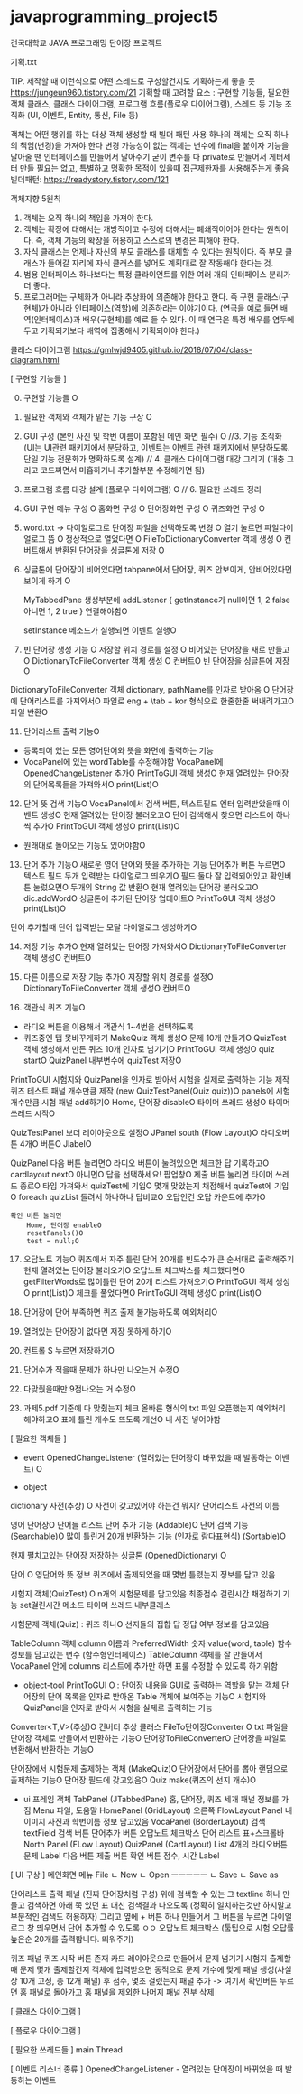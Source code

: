 # javaprogramming_project5
건국대학교 JAVA 프로그래밍 단어장 프로젝트

기획.txt

TIP. 제작할 때 이런식으로 어떤 스레드로 구성할건지도 기획하는게 좋을 듯
https://jungeun960.tistory.com/21
기획할 때 고려할 요소 : 구현할 기능들, 필요한 객체 클래스, 클래스 다이어그램, 프로그램 흐름(플로우 다이어그램), 스레드 등
기능 조직화 (UI, 이벤트, Entity, 통신, File 등)

객체는 어떤 행위를 하는 대상
객체 생성할 때 빌더 패턴 사용
하나의 객체는 오직 하나의 책임(변경)을 가져야 한다
변경 가능성이 없는 객체는 변수에 final을 붙이자
기능을 달아줄 땐 인터페이스를 만들어서 달아주기
굳이 변수를 다 private로 만들어서 게터세터 만들 필요는 없고,
특별하고 명확한 목적이 있을때 접근제한자를 사용해주는게 좋음
빌더패턴: https://readystory.tistory.com/121

객체지향 5원칙
1. 객체는 오직 하나의 책임을 가져야 한다. 
2. 객체는 확장에 대해서는 개방적이고 수정에 대해서는 폐쇄적이어야 한다는 원칙이다. 
즉, 객체 기능의 확장을 허용하고 스스로의 변경은 피해야 한다.
3. 자식 클래스는 언제나 자신의 부모 클래스를 대체할 수 있다는 원칙이다.
즉 부모 클래스가 들어갈 자리에 자식 클래스를 넣어도 계획대로 잘 작동해야 한다는 것.
4. 범용 인터페이스 하나보다는 특정 클라이언트를 위한 여러 개의 인터페이스 분리가 더 좋다.
5. 프로그래머는 구체화가 아니라 추상화에 의존해야 한다고 한다. 
즉 구현 클래스(구현체)가 아니라 인터페이스(역할)에 의존하라는 이야기이다.
(연극을 예로 들면 배역(인터페이스)과 배우(구현체)를 예로 들 수 있다. 이 때 연극은 
특정 배우를 염두에 두고 기획되기보다 배역에 집중해서 기획되어야 한다.)

클래스 다이어그램
https://gmlwjd9405.github.io/2018/07/04/class-diagram.html



[ 구현할 기능들 ]

0. 구현할 기능들 O
1. 필요한 객체와 객체가 맡는 기능 구상 O
2. GUI 구성 (본인 사진 및 학번 이름이 포함된 메인 화면 필수) O
//3. 기능 조직화 (UI는 UI관련 패키지에서 분담하고, 이벤트는 이벤트 관련 패키지에서 분담하도록.
		단일 기능 전문화가 명확하도록 설계) 
// 4. 클래스 다이어그램 대강 그리기 (대충 그리고 코드짜면서 미흡하거나 추가할부분 수정해가면 됨)
5. 프로그램 흐름 대강 설계 (플로우 다이어그램) O
// 6. 필요한 쓰레드 정리
7. GUI 구현
	메뉴 구성 O
	홈화면 구성 O
	단어장화면 구성 O
	퀴즈화면 구성 O
8. word.txt -> 다이얼로그로 단어장 파일을 선택하도록 변경 O
	열기 눌르면 파일다이얼로그 뜸 O
	정상적으로 열었다면 O
		FileToDictionaryConverter 객체 생성 O
		컨버트해서 반환된 단어장을 싱글톤에 저장 O

9. 싱글톤에 단어장이 비어있다면 tabpane에서 단어장, 퀴즈 안보이게, 안비어있다면 보이게 하기 O

	MyTabbedPane 생성부분에 addListener {
		getInstance가 null이면
			1, 2 false
		아니면
			1, 2 true
	}
	연결해야함O
	
	setInstance 메소드가 실행되면 이벤트 실행O
		
10. 빈 단어장 생성 기능 O
	저장할 위치 경로를 설정 O
	비어있는 단어장을 새로 만들고 O
	DictionaryToFileConverter 객체 생성 O
	컨버트O
	빈 단어장을 싱글톤에 저장O

DictionaryToFileConverter 객체
	dictionary, pathName를 인자로 받아옴 O
	단어장에 단어리스트를 가져와서O
	파일로 eng + \tab + kor 형식으로 한줄한줄 써내려가고O
	파일 반환O
	

11. 단어리스트 출력 기능O
- 등록되어 있는 모든 영어단어와 뜻을 화면에 출력하는 기능
- VocaPanel에 있는 wordTable를 수정해야함
	VocaPanel에 OpenedChangeListener 추가O
		PrintToGUI 객체 생성O
		현재 열려있는 단어장의 단어목록들을 가져와서O
		print(List<Word>)O

12. 단어 뜻 검색 기능O
	VocaPanel에서 검색 버튼, 텍스트필드 엔터 입력받았을때 이벤트 생성O
		현재 열려있는 단어장 불러오고O
		단어 검색해서 찾으면 리스트에 하나씩 추가O
		PrintToGUI 객체 생성O
		print(List<Word>)O
+ 원래대로 돌아오는 기능도 있어야함O

13. 단어 추가 기능O
	새로운 영어 단어와 뜻을 추가하는 기능
	단어추가 버튼 누르면O
		텍스트 필드 두개 입력받는 다이얼로그 띄우기O
		필드 둘다 잘 입력되어있고 확인버튼 눌렀으면O
			두개의 String 값 반환O
			현재 열려있는 단어장 불러오고O
			dic.addWordO
			싱글톤에 추가된 단어장 업데이트O
			PrintToGUI 객체 생성O
			print(List<Word>)O

단어 추가할때 단어 입력받는 모달 다이얼로그 생성하기O

14. 저장 기능 추가O
	현재 열려있는 단어장 가져와서O
	DictionaryToFileConverter 객체 생성O
	컨버트O

15. 다른 이름으로 저장 기능 추가O
	저장할 위치 경로를 설정O
	DictionaryToFileConverter 객체 생성O
	컨버트O

16. 객관식 퀴즈 기능O
- 라디오 버튼을 이용해서 객관식 1~4번을 선택하도록
- 퀴즈중엔 탭 못바꾸게하기
	MakeQuiz 객체 생성O
	문제 10개 만들기O
	QuizTest 객체 생성해서 만든 퀴즈 10개 인자로 넘기기O
	PrintToGUI 객체 생성O
	quiz startO
	QuizPanel 내부변수에 quizTest 저장O

PrintToGUI
	시험지와 QuizPanel을 인자로 받아서 시험을 실제로 출력하는 기능 제작
	퀴즈 테스트 패널 개수만큼 제작 (new QuizTestPanel(Quiz quiz))O
	panels에 시험 개수만큼 시험 패널 add하기O
	Home, 단어장 disableO
	타이머 쓰레드 생성O
	타이머 쓰레드 시작O

QuizTestPanel
	보더 레이아웃으로 설정O
	JPanel south (Flow Layout)O
	라디오버튼 4개O
	버튼O
	JlabelO
	
	
QuizPanel
	다음 버튼 눌리면O
		라디오 버튼이 눌려있으면
			체크한 답 기록하고O
			cardlayout nextO
		아니면O
			답을 선택하세요! 팝업창O
	제출 버튼 눌리면
		타이머 쓰레드 종료O
		타임 가져와서 quizTest에 기입O
		몇개 맞았는지 채점해서 quizTest에 기입O
			foreach quizList 돌려서 하나하나 답비교O
			오답인건 오답 카운트에 추가O
				
	확인 버튼 눌리면
		Home, 단어장 enableO
		resetPanels()O
		test = null;O

 
17. 오답노트 기능O
	퀴즈에서 자주 틀린 단어 20개를 빈도수가 큰 순서대로 출력해주기
	현재 열려있는 단어장 불러오기O
	오답노트 체크박스를 체크했다면O
		getFilterWords로 많이틀린 단어 20개 리스트 가져오기O
		PrintToGUI 객체 생성O
		print(List<Word>)O
	체크를 풀었다면O
		PrintToGUI 객체 생성O
		print(List<Word>)O

18. 단어장에 단어 부족하면 퀴즈 출제 불가능하도록 예외처리O
19. 열려있는 단어장이 없다면 저장 못하게 하기O
19. 컨트롤 S 누르면 저장하기O
21. 단어수가 적을때 문제가 하나만 나오는거 수정O
22. 다맞췄을때만 9점나오는 거 수정O
21. 과제5.pdf 기준에 다 맞췄는지 체크
	올바른 형식의 txt 파일 오픈했는지 예외처리 해야하고O
	표에 틀린 개수도 뜨도록 개선O
	내 사진 넣어야함



[ 필요한 객체들 ]
- event
OpenedChangeListener (열려있는 단어장이 바뀌었을 때 발동하는 이벤트) O

- object

dictionary 사전(추상) O
	사전이 갖고있어야 하는건 뭐지?
	단어리스트
	사전의 이름

영어 단어장O
	단어들 리스트
	단어 추가 기능 (Addable)O
	단어 검색 기능 (Searchable)O
	많이 틀린거 20개 반환하는 기능 (인자로 람다표현식) (Sortable)O

현재 펼치고있는 단어장 저장하는 싱글톤 (OpenedDictionary) O

단어 O
	영단어와 뜻 정보
	퀴즈에서 출제되었을 때 몇번 틀렸는지 정보를 담고 있음

시험지 객체(QuizTest) O
	n개의 시험문제를 담고있음
	최종점수
	걸린시간
	채점하기 기능
	set걸린시간 메소드 
	타이머 쓰레드 내부클래스
	
시험문제 객체(Quiz) : 퀴즈 하나O
	선지들의 집합
	답
	정답 여부 정보를 담고있음

TableColumn 객체
	column 이름과
	PreferredWidth 숫자
	value(word, table) 함수정보를 담고있는 변수 (함수형인터페이스)
TableColumn 객체를 잘 만들어서 VocaPanel 안에 columns 리스트에 추가만 하면
표룰 수정할 수 있도록 하기위함

- object-tool
PrintToGUI O
: 단어장 내용을 GUI로 출력하는 역할을 맡는 객체
	단어장의 단어 목록을 인자로 받아온 Table 객체에 보여주는 기능O
	시험지와 QuizPanel을 인자로 받아서 시험을 실제로 출력하는 기능
	
Converter<T,V>(추상)O
	컨버터 추상 클래스
FileTo단어장Converter O
	txt 파일을 단어장 객체로 만들어서 반환하는 기능O
단어장ToFileConverterO
	단어장을 파일로 변환해서 반환하는 기능O

단어장에서 시험문제 출제하는 객체 (MakeQuiz)O
	단어장에서 단어를 뽑아 랜덤으로 출제하는 기능O
		단어장 필드에 갖고있음O
		Quiz make(퀴즈의 선지 개수)O


- ui
프레임 객체
TabPanel (JTabbedPane)
	홈, 단어장, 퀴즈 세개 패널 정보를 가짐
Menu
	파일, 도움말
HomePanel (GridLayout)
	오른쪽 FlowLayout Panel
	내 이미지 사진과 학번이름 정보 담고있음
VocaPanel (BorderLayout)
	검색 textField
	검색 버튼
	단어추가 버튼
	오답노트 체크박스
	단어 리스트 표+스크롤바
	North Panel (FLow Layout)
QuizPanel (CartLayout)
	List<JPanel>
	4개의 라디오버튼
	문제 Label
	다음 버튼
	제출 버튼
	확인 버튼
	점수, 시간 Label


[ UI 구상 ]
메인화면
메뉴
	File
	ㄴ New
	ㄴ Open
	ㅡㅡㅡㅡㅡ
	ㄴ Save
	ㄴ Save as

단어리스트 출력 패널 (진짜 단어장처럼 구성)
	위에 검색할 수 있는 그 textline 하나 만들고 검색하면
	아래 쭉 있던 표 대신 검색결과 나오도록
	(정확히 일치하는것만 하지말고 부분적인 검색도 허용하자)
	그리고 옆에 + 버튼 하나 만들어서 그 버튼을 누르면
	다이얼로그 창 띄우면서 단어 추가할 수 있도록 ㅇㅇ
	오답노트 체크박스 (툴팁으로 시험 오답률 높은순 20개를 출력합니다. 띄워주기)
	

퀴즈 패널
	퀴즈 시작 버튼 존재
	카드 레이아웃으로 만들어서 문제 넘기기
	시험지 출제할때 문제 몇개 출제할건지 객체에 입력받으면
	동적으로 문제 개수에 맞게 패널 생성(사실상 10개 고정, 총 12개 패널)
	후 점수, 몇초 걸렸는지 패널 추가
		-> 여기서 확인버튼 누르면 홈 패널로 돌아가고
		홈 패널을 제외한 나머지 패널 전부 삭제


[ 클래스 다이어그램 ]


[ 플로우 다이어그램 ]


[ 필요한 쓰레드들 ]
main Thread

[ 이벤트 리스너 종류 ]
OpenedChangeListener - 열려있는 단어장이 바뀌었을 때 발동하는 이벤트


